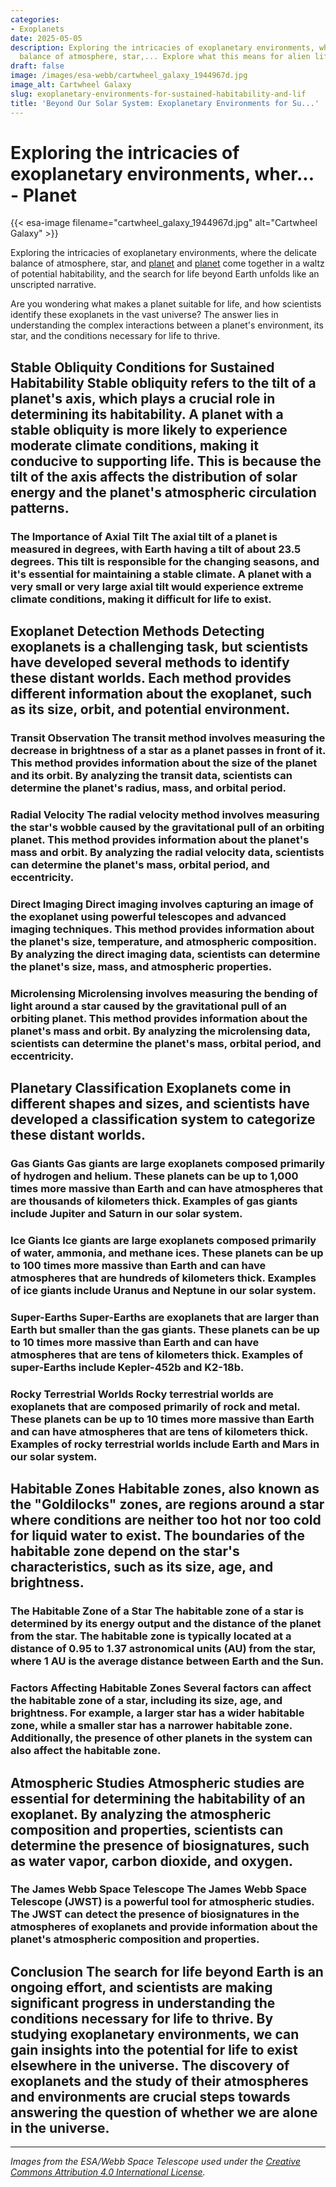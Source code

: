 ```yaml
---
categories:
- Exoplanets
date: 2025-05-05
description: Exploring the intricacies of exoplanetary environments, where the delicate
  balance of atmosphere, star,... Explore what this means for alien life.
draft: false
image: /images/esa-webb/cartwheel_galaxy_1944967d.jpg
image_alt: Cartwheel Galaxy
slug: exoplanetary-environments-for-sustained-habitability-and-lif
title: 'Beyond Our Solar System: Exoplanetary Environments for Su...'
---
```


# Exploring the intricacies of exoplanetary environments, wher... - Planet
{{< esa-image filename="cartwheel_galaxy_1944967d.jpg" alt="Cartwheel Galaxy" >}}



Exploring the intricacies of exoplanetary environments, where the delicate balance of atmosphere, star, and [planet](/blog/habitable-zones-and-the-search-for-life-beyond-our-planet/solar-system/) and [planet](/blog/[exoplanets](/blog/the-cosmic-dance-of-exoplanets-and-habitable-zones)-in-the-habitable-zone-a-new-era-in-the-search-for/) come together in a waltz of potential habitability, and the search for life beyond Earth unfolds like an unscripted narrative.

Are you wondering what makes a planet suitable for life, and how scientists identify these exoplanets in the vast universe? The answer lies in understanding the complex interactions between a planet's environment, its star, and the conditions necessary for life to thrive.

 ## Stable Obliquity Conditions for Sustained Habitability Stable obliquity refers to the tilt of a planet's axis, which plays a crucial role in determining its habitability. A planet with a stable obliquity is more likely to experience moderate climate conditions, making it conducive to supporting life. This is because the tilt of the axis affects the distribution of solar energy and the planet's atmospheric circulation patterns.

 ### The Importance of Axial Tilt The axial tilt of a planet is measured in degrees, with Earth having a tilt of about 23.5 degrees. This tilt is responsible for the changing seasons, and it's essential for maintaining a stable climate. A planet with a very small or very large axial tilt would experience extreme climate conditions, making it difficult for life to exist.

 ## Exoplanet Detection Methods Detecting exoplanets is a challenging task, but scientists have developed several methods to identify these distant worlds. Each method provides different information about the exoplanet, such as its size, orbit, and potential environment.

 ### Transit Observation The transit method involves measuring the decrease in brightness of a star as a planet passes in front of it. This method provides information about the size of the planet and its orbit. By analyzing the transit data, scientists can determine the planet's radius, mass, and orbital period.

 ### Radial Velocity The radial velocity method involves measuring the star's wobble caused by the gravitational pull of an orbiting planet. This method provides information about the planet's mass and orbit. By analyzing the radial velocity data, scientists can determine the planet's mass, orbital period, and eccentricity.

 ### Direct Imaging Direct imaging involves capturing an image of the exoplanet using powerful telescopes and advanced imaging techniques. This method provides information about the planet's size, temperature, and atmospheric composition. By analyzing the direct imaging data, scientists can determine the planet's size, mass, and atmospheric properties.

 ### Microlensing Microlensing involves measuring the bending of light around a star caused by the gravitational pull of an orbiting planet. This method provides information about the planet's mass and orbit. By analyzing the microlensing data, scientists can determine the planet's mass, orbital period, and eccentricity.

 ## Planetary Classification Exoplanets come in different shapes and sizes, and scientists have developed a classification system to categorize these distant worlds.

 ### Gas Giants Gas giants are large exoplanets composed primarily of hydrogen and helium. These planets can be up to 1,000 times more massive than Earth and can have atmospheres that are thousands of kilometers thick. Examples of gas giants include Jupiter and Saturn in our solar system.

 ### Ice Giants Ice giants are large exoplanets composed primarily of water, ammonia, and methane ices. These planets can be up to 100 times more massive than Earth and can have atmospheres that are hundreds of kilometers thick. Examples of ice giants include Uranus and Neptune in our solar system.

 ### Super-Earths Super-Earths are exoplanets that are larger than Earth but smaller than the gas giants. These planets can be up to 10 times more massive than Earth and can have atmospheres that are tens of kilometers thick. Examples of super-Earths include Kepler-452b and K2-18b.

 ### Rocky Terrestrial Worlds Rocky terrestrial worlds are exoplanets that are composed primarily of rock and metal. These planets can be up to 10 times more massive than Earth and can have atmospheres that are tens of kilometers thick. Examples of rocky terrestrial worlds include Earth and Mars in our solar system.

 ## Habitable Zones Habitable zones, also known as the "Goldilocks" zones, are regions around a star where conditions are neither too hot nor too cold for liquid water to exist. The boundaries of the habitable zone depend on the star's characteristics, such as its size, age, and brightness.

 ### The Habitable Zone of a Star The habitable zone of a star is determined by its energy output and the distance of the planet from the star. The habitable zone is typically located at a distance of 0.95 to 1.37 astronomical units (AU) from the star, where 1 AU is the average distance between Earth and the Sun.

 ### Factors Affecting Habitable Zones Several factors can affect the habitable zone of a star, including its size, age, and brightness. For example, a larger star has a wider habitable zone, while a smaller star has a narrower habitable zone. Additionally, the presence of other planets in the system can also affect the habitable zone.

 ## Atmospheric Studies Atmospheric studies are essential for determining the habitability of an exoplanet. By analyzing the atmospheric composition and properties, scientists can determine the presence of biosignatures, such as water vapor, carbon dioxide, and oxygen.

 ### The James Webb Space Telescope The James Webb Space Telescope (JWST) is a powerful tool for atmospheric studies. The JWST can detect the presence of biosignatures in the atmospheres of exoplanets and provide information about the planet's atmospheric composition and properties.

 ## Conclusion The search for life beyond Earth is an ongoing effort, and scientists are making significant progress in understanding the conditions necessary for life to thrive. By studying exoplanetary environments, we can gain insights into the potential for life to exist elsewhere in the universe. The discovery of exoplanets and the study of their atmospheres and environments are crucial steps towards answering the question of whether we are alone in the universe.

---

*Images from the ESA/Webb Space Telescope used under the [Creative Commons Attribution 4.0 International License](https://creativecommons.org/licenses/by/4.0).*